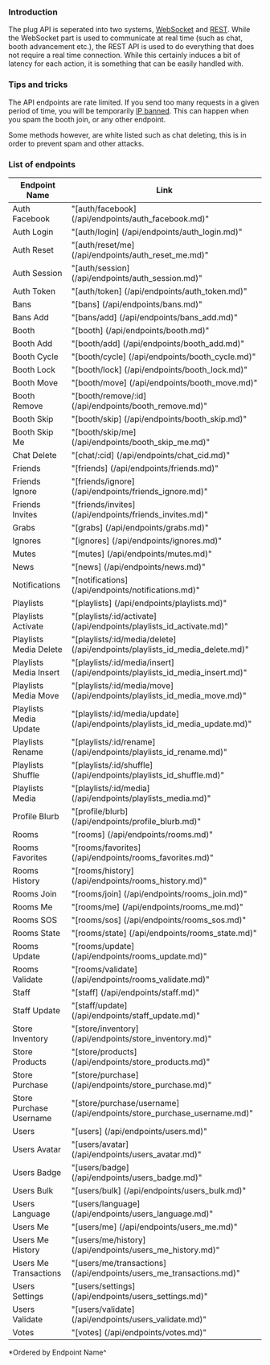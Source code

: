 ### Introduction

The plug API is seperated into two systems, 
[WebSocket](https://github.com/plugcommunity/documentation/tree/master/api/events) and [REST](#).
While the WebSocket part is used to communicate at real time (such as chat, booth advancement etc.), the REST API is 
used to do everything that does not require a real time connection. While this certainly induces a bit of latency
for each action, it is something that can be easily handled with.


### Tips and tricks

The API endpoints are rate limited. If you send too many requests in a given period of time, you will be temporarily
[IP banned](/api/bans.md). This can happen when you spam the booth join, or any other endpoint.

Some methods however, are white listed such as chat deleting, this is in order to prevent spam and other attacks.

### List of endpoints

| Endpoint Name             | Link                                                                                     |
|-----------------------    | -------------                                                                            |
| Auth Facebook             | "[auth/facebook]                 (/api/endpoints/auth_facebook.md)"                      |
| Auth Login                | "[auth/login]                    (/api/endpoints/auth_login.md)"                         |
| Auth Reset                | "[auth/reset/me]                 (/api/endpoints/auth_reset_me.md)"                      |
| Auth Session              | "[auth/session]                  (/api/endpoints/auth_session.md)"                       |
| Auth Token                | "[auth/token]                    (/api/endpoints/auth_token.md)"                         |
| Bans                      | "[bans]                          (/api/endpoints/bans.md)"                               |
| Bans Add                  | "[bans/add]                      (/api/endpoints/bans_add.md)"                           |
| Booth                     | "[booth]                         (/api/endpoints/booth.md)"                              |
| Booth Add                 | "[booth/add]                     (/api/endpoints/booth_add.md)"                          |
| Booth Cycle               | "[booth/cycle]                   (/api/endpoints/booth_cycle.md)"                        |
| Booth Lock                | "[booth/lock]                    (/api/endpoints/booth_lock.md)"                         |
| Booth Move                | "[booth/move]                    (/api/endpoints/booth_move.md)"                         |
| Booth Remove              | "[booth/remove/:id]              (/api/endpoints/booth_remove.md)"                       |
| Booth Skip                | "[booth/skip]                    (/api/endpoints/booth_skip.md)"                         |
| Booth Skip Me             | "[booth/skip/me]                 (/api/endpoints/booth_skip_me.md)"                      |
| Chat Delete               | "[chat/:cid]                     (/api/endpoints/chat_cid.md)"                           |
| Friends                   | "[friends]                       (/api/endpoints/friends.md)"                            |
| Friends Ignore            | "[friends/ignore]                (/api/endpoints/friends_ignore.md)"                     |
| Friends Invites           | "[friends/invites]               (/api/endpoints/friends_invites.md)"                    |
| Grabs                     | "[grabs]                         (/api/endpoints/grabs.md)"                              |
| Ignores                   | "[ignores]                       (/api/endpoints/ignores.md)"                            |
| Mutes                     | "[mutes]                         (/api/endpoints/mutes.md)"                              |
| News                      | "[news]                          (/api/endpoints/news.md)"                               |
| Notifications             | "[notifications]                 (/api/endpoints/notifications.md)"                      |
| Playlists                 | "[playlists]                     (/api/endpoints/playlists.md)"                          |
| Playlists Activate        | "[playlists/:id/activate]        (/api/endpoints/playlists_id_activate.md)"              |
| Playlists Media Delete    | "[playlists/:id/media/delete]    (/api/endpoints/playlists_id_media_delete.md)"          |
| Playlists Media Insert    | "[playlists/:id/media/insert]    (/api/endpoints/playlists_id_media_insert.md)"          |
| Playlists Media Move      | "[playlists/:id/media/move]      (/api/endpoints/playlists_id_media_move.md)"            |
| Playlists Media Update    | "[playlists/:id/media/update]    (/api/endpoints/playlists_id_media_update.md)"          |
| Playlists Rename          | "[playlists/:id/rename]          (/api/endpoints/playlists_id_rename.md)"                |
| Playlists Shuffle         | "[playlists/:id/shuffle]         (/api/endpoints/playlists_id_shuffle.md)"               |
| Playlists Media           | "[playlists/:id/media]           (/api/endpoints/playlists_media.md)"                    |
| Profile Blurb             | "[profile/blurb]                 (/api/endpoints/profile_blurb.md)"                      |
| Rooms                     | "[rooms]                         (/api/endpoints/rooms.md)"                              |
| Rooms Favorites           | "[rooms/favorites]               (/api/endpoints/rooms_favorites.md)"                    |
| Rooms History             | "[rooms/history]                 (/api/endpoints/rooms_history.md)"                      |
| Rooms Join                | "[rooms/join]                    (/api/endpoints/rooms_join.md)"                         |
| Rooms Me                  | "[rooms/me]                      (/api/endpoints/rooms_me.md)"                           |
| Rooms SOS                 | "[rooms/sos]                     (/api/endpoints/rooms_sos.md)"                          |
| Rooms State               | "[rooms/state]                   (/api/endpoints/rooms_state.md)"                        |
| Rooms Update              | "[rooms/update]                  (/api/endpoints/rooms_update.md)"                       |
| Rooms Validate            | "[rooms/validate]                (/api/endpoints/rooms_validate.md)"                     |
| Staff                     | "[staff]                         (/api/endpoints/staff.md)"                              |
| Staff Update              | "[staff/update]                  (/api/endpoints/staff_update.md)"                       |
| Store Inventory           | "[store/inventory]               (/api/endpoints/store_inventory.md)"                    |
| Store Products            | "[store/products]                (/api/endpoints/store_products.md)"                     |
| Store Purchase            | "[store/purchase]                (/api/endpoints/store_purchase.md)"                     |
| Store Purchase Username   | "[store/purchase/username]       (/api/endpoints/store_purchase_username.md)"            |
| Users                     | "[users]                         (/api/endpoints/users.md)"                              |
| Users Avatar              | "[users/avatar]                  (/api/endpoints/users_avatar.md)"                       |
| Users Badge               | "[users/badge]                   (/api/endpoints/users_badge.md)"                        |
| Users Bulk                | "[users/bulk]                    (/api/endpoints/users_bulk.md)"                         |
| Users Language            | "[users/language]                (/api/endpoints/users_language.md)"                     |
| Users Me                  | "[users/me]                      (/api/endpoints/users_me.md)"                           |
| Users Me History          | "[users/me/history]              (/api/endpoints/users_me_history.md)"                   |
| Users Me Transactions     | "[users/me/transactions]         (/api/endpoints/users_me_transactions.md)"              |
| Users Settings            | "[users/settings]                (/api/endpoints/users_settings.md)"                     |
| Users Validate            | "[users/validate]                (/api/endpoints/users_validate.md)"                     |
| Votes                     | "[votes]                         (/api/endpoints/votes.md)"                              |

*Ordered by Endpoint Name^
